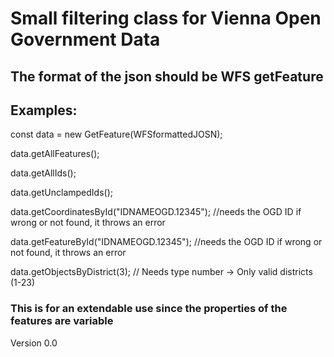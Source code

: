 # Small filtering class for Vienna Open Government Data

## The format of the json should be WFS getFeature

## Examples:

const data = new GetFeature(WFSformattedJOSN);

data.getAllFeatures();

data.getAllIds();

data.getUnclampedIds();

data.getCoordinatesById("IDNAMEOGD.12345"); //needs the OGD ID if wrong or not found, it throws an error

data.getFeatureById("IDNAMEOGD.12345"); //needs the OGD ID if wrong or not found, it throws an error

data.getObjectsByDistrict(3); // Needs type number -> Only valid districts (1-23)

### This is for an extendable use since the properties of the features are variable

Version 0.0

